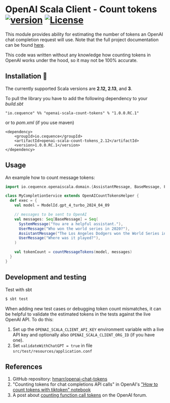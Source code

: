# OpenAI Scala Client - Count tokens [![version](https://img.shields.io/badge/version-1.0.0.RC.1-green.svg)](https://cequence.io) [![License](https://img.shields.io/badge/License-MIT-lightgrey.svg)](https://opensource.org/licenses/MIT)

This module provides ability for estimating the number of tokens an OpenAI chat completion request will use. 
Note that the full project documentation can be found [here](../README.md).

This code was written without any knowledge how counting tokens in OpenAI works under the hood, so it may not be 100% accurate.

## Installation 🚀

The currently supported Scala versions are **2.12, 2.13**, and **3**.

To pull the library you have to add the following dependency to your *build.sbt*

```
"io.cequence" %% "openai-scala-count-tokens" % "1.0.0.RC.1"
```

or to *pom.xml* (if you use maven)

```
<dependency>
    <groupId>io.cequence</groupId>
    <artifactId>openai-scala-count-tokens_2.12</artifactId>
    <version>1.0.0.RC.1</version>
</dependency>
```

## Usage

An example how to count message tokens:
```scala
import io.cequence.openaiscala.domain.{AssistantMessage, BaseMessage, FunctionSpec, ModelId, SystemMessage, UserMessage}

class MyCompletionService extends OpenAICountTokensHelper {
  def exec = {
    val model = ModelId.gpt_4_turbo_2024_04_09

    // messages to be sent to OpenAI
    val messages: Seq[BaseMessage] = Seq(
      SystemMessage("You are a helpful assistant."),
      UserMessage("Who won the world series in 2020?"),
      AssistantMessage("The Los Angeles Dodgers won the World Series in 2020."),
      UserMessage("Where was it played?"),
    )

    val tokenCount = countMessageTokens(model, messages)
  }
}
```

## Development and testing

Test with sbt

```bash
$ sbt test
```

When adding new test cases or debugging token count mismatches, it can be helpful to validate the estimated tokens in the tests against the live OpenAI API. To do this:

1. Set up the `OPENAI_SCALA_CLIENT_API_KEY` environment variable with a live API key and optionally also `OPENAI_SCALA_CLIENT_ORG_ID` (if you have one).
2. Set `validateWithChatGPT = true` in file `src/test/resources/application.conf`


## References
1. GitHub repository: [hmarr/openai-chat-tokens](https://github.com/hmarr/openai-chat-tokens)
2. "Counting tokens for chat completions API calls" in OpenAI's ["How to count tokens with tiktoken" notebook](https://github.com/openai/openai-cookbook/blob/main/examples/How_to_count_tokens_with_tiktoken.ipynb)
3. A post about [counting function call tokens](https://community.openai.com/t/how-to-calculate-the-tokens-when-using-function-call/266573/23) on the OpenAI forum.
